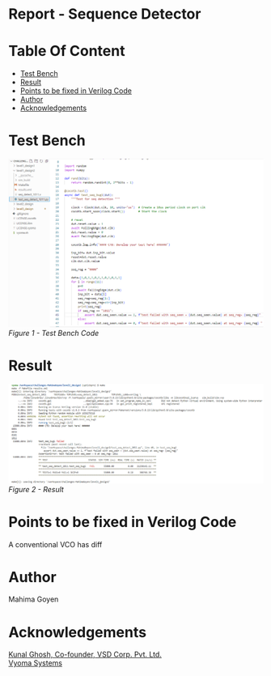 # Report - Sequence Detector<br/>


# Table Of Content <br/>
* [Test Bench](https://github.com/vyomasystems-lab/challenges-MahimaGoyen/tree/master/level1_design2#Test-Bench)<br/>
* [Result](https://github.com/vyomasystems-lab/challenges-MahimaGoyen/tree/master/level1_design2#Result)<br/>
* [Points to be fixed in Verilog Code](https://github.com/vyomasystems-lab/challenges-MahimaGoyen/tree/master/level1_design2#Points-to-be-fixed-in-Verilog-Code)<br/>
* [Author](https://github.com/vyomasystems-lab/challenges-MahimaGoyen/tree/master/level1_design2#author)<br/>
* [Acknowledgements](https://github.com/vyomasystems-lab/challenges-MahimaGoyen/tree/master/level1_design2#acknowledgements-)<br/>

# Test Bench <br/>

![image](https://github.com/vyomasystems-lab/challenges-MahimaGoyen/blob/master/level1_design2/l1d2t.PNG)<br/>
*Figure 1 - Test Bench Code*<br/>

# Result <br/>

![image](https://github.com/vyomasystems-lab/challenges-MahimaGoyen/blob/master/level1_design2/l1d2r.PNG)<br/>
*Figure 2 - Result*<br/>

# Points to be fixed in Verilog Code <br/>
A conventional VCO has diff

# Author<br/>
Mahima Goyen<br/>

# Acknowledgements <br/>
[Kunal Ghosh, Co-founder, VSD Corp. Pvt. Ltd.](https://www.linkedin.com/in/kunal-ghosh-vlsisystemdesign-com-28084836/)<br/>
[Vyoma Systems](https://vyomasystems.com/)<br/>
